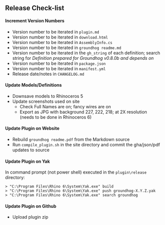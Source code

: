 ## Release Check-list

#### Increment Version Numbers

- Version number to be iterated in `plugin.md`
- Version number to be iterated in `download.html`
- Version number to be iterated in `AssemblyInfo.cs`
- Version number to be iterated in `groundhog readme.md`
- Version number to be iterated in the `gh_string` of each definition; search string for *Definition prepared for Groundhog v0.8.0b and depends on*
- Version number to be iterated in `package.json`
- Version number to be iterated in `manifest.yml`
- Release date/notes in `CHANGELOG.md`

#### Update Models/Definitions

- Downsave models to Rhinoceros 5
- Update screenshots used on site
    - Check Full Names are on; fancy wires are on
    - Export as JPG with background 227, 222, 218; at 2X resolution (needs to be done in Rhinoceros 6)

#### Update Plugin on Website

- Rebuild `groundhog readme.pdf` from the Markdown source
- Run `compile_plugin.sh` in the site directory and commit the gha/json/pdf updates to source

#### Update Plugin on Yak

In command prompt (not power shell) executed in the `plugin\release` directory:

    > "C:\Program Files\Rhino 6\System\Yak.exe" build
    > "C:\Program Files\Rhino 6\System\Yak.exe" push groundhog-X.Y.Z.yak
    > "C:\Program Files\Rhino 6\System\Yak.exe" search groundhog

#### Update Plugin on Github

- Upload plugin zip

